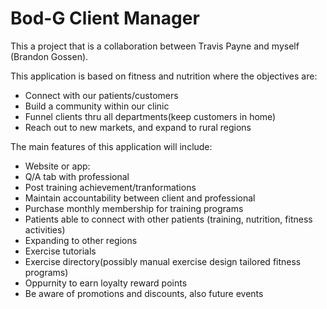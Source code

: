 # Bod-G Client Manager

This a project that is a collaboration between Travis Payne and myself (Brandon Gossen).

This application is based on fitness and nutrition where the objectives are:

- Connect with our patients/customers
- Build a community within our clinic
- Funnel clients thru all departments(keep customers in home)
- Reach out to new markets, and expand to rural regions 

The main features of this application will include:
- Website or app:
- Q/A tab with professional 
- Post training achievement/tranformations
- Maintain accountability between client and professional 
- Purchase monthly membership for training programs 
- Patients able to connect with other patients (training, nutrition, fitness activities)
- Expanding to other regions 
- Exercise tutorials 
- Exercise directory(possibly manual exercise design tailored fitness programs)
- Oppurnity to earn loyalty reward points 
- Be aware of promotions and discounts, also future events 
